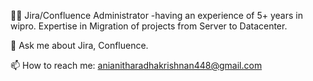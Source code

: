 🧑‍💻 Jira/Confluence Administrator -having an experience of 5+ years in wipro. Expertise in Migration of projects from Server to Datacenter.

💬 Ask me about Jira, Confluence.

📫 How to reach me: anianitharadhakrishnan448@gmail.com
